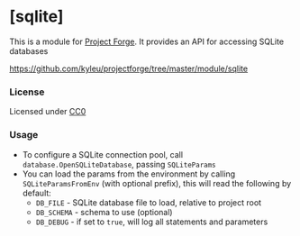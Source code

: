 <!--- Content managed by Project Forge, see [projectforge.md] for details. -->
# [sqlite]

This is a module for [Project Forge](https://projectforge.dev). It provides an API for accessing SQLite databases

https://github.com/kyleu/projectforge/tree/master/module/sqlite

### License

Licensed under [CC0](https://creativecommons.org/share-your-work/public-domain/cc0)

### Usage

- To configure a SQLite connection pool, call `database.OpenSQLiteDatabase`, passing `SQLiteParams`
- You can load the params from the environment by calling `SQLiteParamsFromEnv` (with optional prefix), this will read the following by default:
  - `DB_FILE` - SQLite database file to load, relative to project root
  - `DB_SCHEMA` - schema to use (optional)
  - `DB_DEBUG` - if set to `true`, will log all statements and parameters
